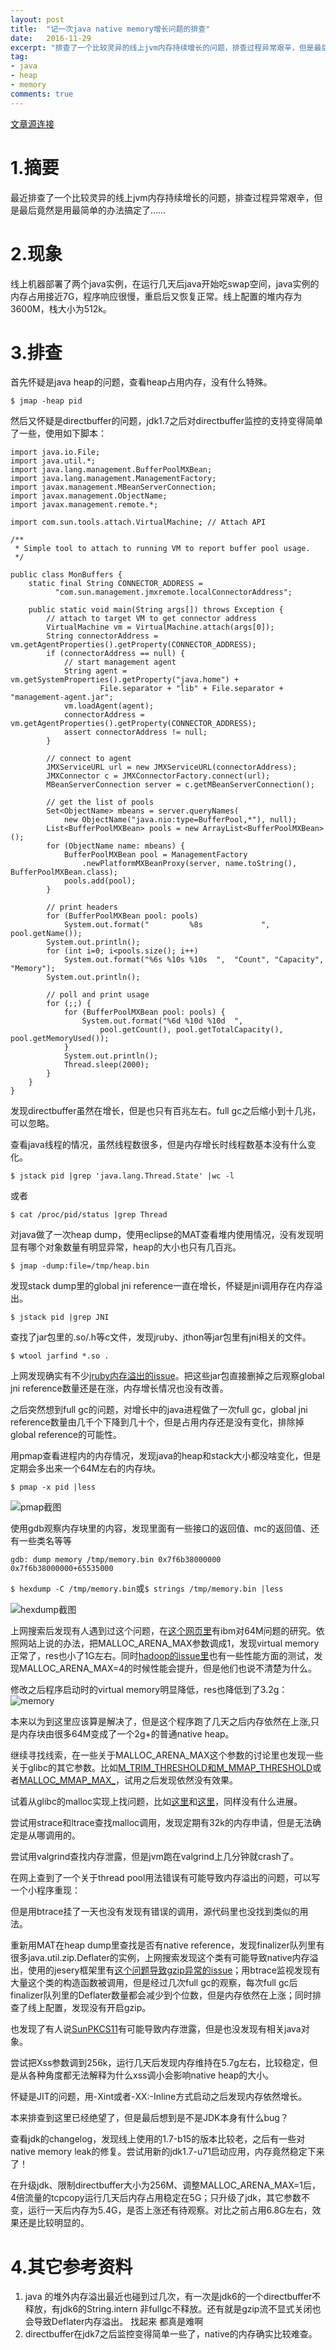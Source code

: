 ```yaml
---
layout: post
title:  "记一次java native memory增长问题的排查"
date:   2016-11-29
excerpt: "排查了一个比较灵异的线上jvm内存持续增长的问题，排查过程异常艰辛，但是最后竟然是用最简单的办法搞定了……"
tag:
- java
- heap
- memory
comments: true
---
```

[文章源连接](http://blog.2baxb.me/archives/918)

# 1.摘要

最近排查了一个比较灵异的线上jvm内存持续增长的问题，排查过程异常艰辛，但是最后竟然是用最简单的办法搞定了……


# 2.现象

线上机器部署了两个java实例，在运行几天后java开始吃swap空间，java实例的内存占用接近7G，程序响应很慢，重启后又恢复正常。线上配置的堆内存为3600M，栈大小为512k。

# 3.排查

首先怀疑是java heap的问题，查看heap占用内存，没有什么特殊。

`$ jmap -heap pid`

然后又怀疑是directbuffer的问题，jdk1.7之后对directbuffer监控的支持变得简单了一些，使用如下脚本：

```
import java.io.File;
import java.util.*;
import java.lang.management.BufferPoolMXBean;
import java.lang.management.ManagementFactory;
import javax.management.MBeanServerConnection;
import javax.management.ObjectName;
import javax.management.remote.*;

import com.sun.tools.attach.VirtualMachine; // Attach API

/**
 * Simple tool to attach to running VM to report buffer pool usage.
 */

public class MonBuffers {
    static final String CONNECTOR_ADDRESS =
          "com.sun.management.jmxremote.localConnectorAddress";

    public static void main(String args[]) throws Exception {
        // attach to target VM to get connector address
        VirtualMachine vm = VirtualMachine.attach(args[0]);
        String connectorAddress = vm.getAgentProperties().getProperty(CONNECTOR_ADDRESS);
        if (connectorAddress == null) {
            // start management agent
            String agent = vm.getSystemProperties().getProperty("java.home") +
                    File.separator + "lib" + File.separator + "management-agent.jar";
            vm.loadAgent(agent);
            connectorAddress = vm.getAgentProperties().getProperty(CONNECTOR_ADDRESS);
            assert connectorAddress != null;
        }

        // connect to agent
        JMXServiceURL url = new JMXServiceURL(connectorAddress);
        JMXConnector c = JMXConnectorFactory.connect(url);
        MBeanServerConnection server = c.getMBeanServerConnection();

        // get the list of pools
        Set<ObjectName> mbeans = server.queryNames(
            new ObjectName("java.nio:type=BufferPool,*"), null);
        List<BufferPoolMXBean> pools = new ArrayList<BufferPoolMXBean>();
        for (ObjectName name: mbeans) {
            BufferPoolMXBean pool = ManagementFactory
                .newPlatformMXBeanProxy(server, name.toString(), BufferPoolMXBean.class);
            pools.add(pool);
        }

        // print headers
        for (BufferPoolMXBean pool: pools)
            System.out.format("         %8s             ", pool.getName());
        System.out.println();
        for (int i=0; i<pools.size(); i++)
            System.out.format("%6s %10s %10s  ",  "Count", "Capacity", "Memory");
        System.out.println();

        // poll and print usage
        for (;;) {
            for (BufferPoolMXBean pool: pools) {
                System.out.format("%6d %10d %10d  ",
                    pool.getCount(), pool.getTotalCapacity(), pool.getMemoryUsed());
            }
            System.out.println();
            Thread.sleep(2000);
        }
    }
}

```

发现directbuffer虽然在增长，但是也只有百兆左右。full gc之后缩小到十几兆，可以忽略。

查看java线程的情况，虽然线程数很多，但是内存增长时线程数基本没有什么变化。

`$ jstack pid |grep 'java.lang.Thread.State' |wc -l`

或者

`$ cat /proc/pid/status |grep Thread`

对java做了一次heap dump，使用eclipse的MAT查看堆内使用情况，没有发现明显有哪个对象数量有明显异常，heap的大小也只有几百兆。

`$ jmap -dump:file=/tmp/heap.bin`

发现stack dump里的global jni reference一直在增长，怀疑是jni调用存在内存溢出。

`$ jstack pid |grep JNI`

查找了jar包里的.so/.h等c文件，发现jruby、jthon等jar包里有jni相关的文件。

`$ wtool jarfind *.so .`

上网发现确实有不少[jruby内存溢出的issue](https://github.com/jruby/jruby/issues/1888)。把这些jar包直接删掉之后观察global jni reference数量还是在涨，内存增长情况也没有改善。

之后突然想到full gc的问题，对增长中的java进程做了一次full gc，global jni reference数量由几千个下降到几十个，但是占用内存还是没有变化，排除掉global reference的可能性。

用pmap查看进程内的内存情况，发现java的heap和stack大小都没啥变化，但是定期会多出来一个64M左右的内存块。

`$ pmap -x pid |less`

![pmap截图](http://blog.2baxb.me/wp-content/uploads/2014/11/64m.jpg)

使用gdb观察内存块里的内容，发现里面有一些接口的返回值、mc的返回值、还有一些类名等等

`gdb: dump memory /tmp/memory.bin 0x7f6b38000000 0x7f6b38000000+65535000`

`$ hexdump -C /tmp/memory.bin`或`$ strings /tmp/memory.bin |less`

![hexdump截图](http://blog.2baxb.me/wp-content/uploads/2014/11/hexdump.jpg)

上网搜索后发现有人遇到过这个问题，在[这个网页里](https://www.ibm.com/developerworks/community/blogs/kevgrig/entry/linux_glibc_2_10_rhel_6_malloc_may_show_excessive_virtual_memory_usage?lang=en)有ibm对64M问题的研究。依照网站上说的办法，把MALLOC_ARENA_MAX参数调成1，发现virtual memory正常了，res也小了1G左右。同时[hadoop的issue里](https://issues.apache.org/jira/browse/HADOOP-7154)也有一些性能方面的测试，发现MALLOC_ARENA_MAX=4的时候性能会提升，但是他们也说不清楚为什么。

修改之后程序启动时的virtual memory明显降低，res也降低到了3.2g： ![memory](http://blog.2baxb.me/wp-content/uploads/2014/11/max.jpg)

本来以为到这里应该算是解决了，但是这个程序跑了几天之后内存依然在上涨,只是内存块由很多64M变成了一个2g+的普通native heap。

继续寻找线索，在一些关于MALLOC_ARENA_MAX这个参数的讨论里也发现一些关于glibc的其它参数。比如[M_TRIM_THRESHOLD和M_MMAP_THRESHOLD](http://mqzhuang.iteye.com/blog/1014287)或者[MALLOC_MMAP_MAX_](https://www.ibm.com/developerworks/community/blogs/kevgrig/entry/linux_native_memory_fragmentation_and_process_size_growth?lang=en)，试用之后发现依然没有效果。

试着从glibc的malloc实现上找问题，比如[这里](https://sourceware.org/bugzilla/show_bug.cgi?id=14581)和[这里](https://sourceware.org/bugzilla/show_bug.cgi?id=11261)，同样没有什么进展。

尝试用strace和ltrace查找malloc调用，发现定期有32k的内存申请，但是无法确定是从哪调用的。

尝试用valgrind查找内存泄露，但是jvm跑在valgrind上几分钟就crash了。

在网上查到了一个关于thread pool用法错误有可能导致内存溢出的问题，可以写一个小程序重现：

但是用btrace挂了一天也没有发现有错误的调用，源代码里也没找到类似的用法。

重新用MAT在heap dump里查找是否有native reference，发现finalizer队列里有很多java.util.zip.Deflater的实例，上网搜索发现这个类有可能导致native内存溢出，使用的jesery框架里有[这个问题导致gzip异常的issue](https://www.google.com/url?sa=t&amp;rct=j&amp;q=&amp;esrc=s&amp;source=web&amp;cd=1&amp;cad=rja&amp;uact=8&amp;ved=0CCAQFjAA&amp;url=https://java.net/jira/browse/JERSEY-1647&amp;ei=ikNYVNinJo72igKBvIGQAQ&amp;usg=AFQjCNF5iKZPZZgVhs4pMAYJjvkZrogfKg&amp;sig2=lFm6sK_rGlTsggZzz0B-gA)；用btrace监视发现有大量这个类的构造函数被调用，但是经过几次full gc的观察，每次full gc后finalizer队列里的Deflater数量都会减少到个位数，但是内存依然在上涨；同时排查了线上配置，发现没有开启gzip。

也发现了有人说[SunPKCS11](https://bugzilla.redhat.com/show_bug.cgi?id=1028966)有可能导致内存泄露，但是也没发现有相关java对象。

尝试把Xss参数调到256k，运行几天后发现内存维持在5.7g左右，比较稳定，但是从各种角度都无法解释为什么xss调小会影响native heap的大小。

怀疑是JIT的问题，用-Xint或者-XX:-Inline方式启动之后发现内存依然增长。

本来排查到这里已经绝望了，但是最后想到是不是JDK本身有什么bug？

查看jdk的changelog，发现线上使用的1.7-b15的版本比较老，之后有一些对native memory leak的修复。尝试用新的jdk1.7-u71启动应用，内存竟然稳定下来了！

在升级jdk、限制directbuffer大小为256M、调整MALLOC_ARENA_MAX=1后，4倍流量的tcpcopy运行几天后内存占用稳定在5G；只升级了jdk，其它参数不变，运行一天后内存为5.4G，是否上涨还有待观察。对比之前占用6.8G左右，效果还是比较明显的。

# 4.其它参考资料

1. java 的堆外内存溢出最近也碰到过几次，有一次是jdk6的一个directbuffer不释放，有jdk6的String.intern 非fullgc不释放。还有就是gzip流不显式关闭也会导致Deflater内存溢出。 找起来 都真是难啊
2. directbuffer在jdk7之后监控变得简单一些了，native的内存确实比较难查。
